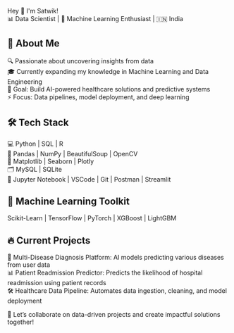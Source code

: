 Hey 👋 I'm Satwik!  
📊 Data Scientist | 🤖 Machine Learning Enthusiast | 🇮🇳 India  

## 🧠 About Me  
🔍 Passionate about uncovering insights from data  
🎓 Currently expanding my knowledge in Machine Learning and Data Engineering  
🎯 Goal: Build AI-powered healthcare solutions and predictive systems  
⚡ Focus: Data pipelines, model deployment, and deep learning  

## 🛠️ Tech Stack  
💻 Python | SQL | R  
🧹 Pandas | NumPy | BeautifulSoup | OpenCV  
🎨 Matplotlib | Seaborn | Plotly  
🗂 MySQL | SQLite  
📓 Jupyter Notebook | VSCode | Git | Postman | Streamlit  

## 🤖 Machine Learning Toolkit  
Scikit-Learn | TensorFlow | PyTorch | XGBoost | LightGBM  

## 🔥 Current Projects  
🔬 Multi-Disease Diagnosis Platform: AI models predicting various diseases from user data  
📊 Patient Readmission Predictor: Predicts the likelihood of hospital readmission using patient records  
🛠️ Healthcare Data Pipeline: Automates data ingestion, cleaning, and model deployment  

🚀 Let’s collaborate on data-driven projects and create impactful solutions together!  
